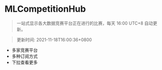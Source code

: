 # MLCompetitionHub

> 一站式显示各大数据竞赛平台正在进行的比赛，每天 16:00 UTC+8 自动更新。
  
> 更新时间: 2021-11-18T16:00:36+0800 

* 多家竞赛平台
* 多种订阅方式
* 下拉查看更多